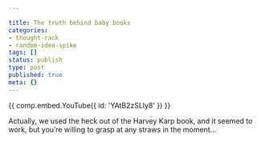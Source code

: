 ```yaml
---

title: The truth behind baby books
categories:
- thought-rack
- random-idea-spike
tags: []
status: publish
type: post
published: true
meta: {}
---
```


{{ comp.embed.YouTube({ id: 'YAtB2zSLly8' }) }}

<p>
  Actually, we used the heck out of the Harvey Karp book, and it seemed to
  work, but you’re willing to grasp at any straws in the moment...
</p>
